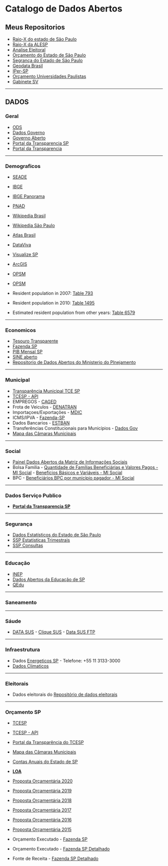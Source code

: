 # Catalogo de Dados Abertos

## Meus Repositorios

- [Raio-X do estado de São Paulo](https://github.com/d116626/raiox_sp)
- [Raio-X da ALESP](https://github.com/d116626/raioX_alesp)
- [Analise Eleitoral](https://github.com/d116626/analise_eleitoral)
- [Orçamento do Estado de São Paulo](https://github.com/d116626/orcamento_sp)
- [Segrança do Estado de São Paulo](https://github.com/d116626/seguranca_sp)
- [Geodata Brasil](https://github.com/d116626/brasil_geodata)
- [IPer-SP](https://github.com/d116626/iper_sp)
- [Orçamento Universidades Paulistas](https://github.com/d116626/universidades_paulistas)
- [Gabinete SV](https://github.com/d116626/gabinete_sv)

----

## DADOS

### Geral
- [ODS](https://odsbrasil.gov.br/objetivo/objetivo?n=3)
- [Dados Governo](http://dados.gov.br/dataset?_organization_limit=0)
- [Governo Aberto](http://www.governoaberto.sp.gov.br/)
- [Portal da Transparencia SP](http://www.transparencia.sp.gov.br/)
- [Portal da Transparencia](http://www.portaltransparencia.gov.br/servidores)

----
### Demograficos
- [SEADE](http://www.seade.gov.br/lista-produtos/)
- [IBGE](https://seriesestatisticas.ibge.gov.br/lista_tema.aspx?op=0&no=10#)
- [IBGE Panorama](https://cidades.ibge.gov.br/brasil/sp/panorama)
- [PNAD](https://br.advfn.com/indicadores/pnad)


- [Wikipedia Brasil](https://pt.wikipedia.org/wiki/Demografia_do_Brasil)
- [Wikipedia São Paulo](https://pt.wikipedia.org/wiki/S%C3%A3o_Paulo_(estado)#cite_note-IBGE_Pop_2019-2)


- [Atlas Brasil](http://atlasbrasil.org.br/2013/pt/perfil_uf/sao-paulo)
- [DataViva](http://dataviva.info/en/location/4sp090607)

- [Visualize SP](http://visualizesp.seade.gov.br/category/demografia/)




- [ArcGIS](https://www.arcgis.com/home/index.html)

- [OPSM](https://wiki.openstreetmap.org/wiki/API)
- [OPSM](https://towardsdatascience.com/loading-data-from-openstreetmap-with-python-and-the-overpass-api-513882a27fd0)



- Resident population in 2007: [Table 793](https://sidra.ibge.gov.br/pesquisa/censo-demografico/contagem-2007/tabelas)
- Resident population in 2010: [Table 1495](https://sidra.ibge.gov.br/pesquisa/censo-demografico/demografico-2010/amostra-resultados-gerais)
- Estimated resident population from other years: [Table 6579](https://sidra.ibge.gov.br/pesquisa/estimapop/tabelas)



----
### Economicos
- [Tesouro Transparente](http://www.tesourotransparente.gov.br/)
- [Fazenda SP](https://portal.fazenda.sp.gov.br/acessoinformacao)
- [PIB Mensal SP](http://www.seade.gov.br/produtos/pib-mensal/)
- [SINE aberto](https://sineaberto.economia.gov.br/vagas.html)
- [Repositorio de Dados Abertos do Ministerio do Plnejamento](http://www.planejamento.gov.br/repositorio-de-dados-abertos/repositorio-de-dados-abertos)


----
### Municipal
- [Transparência Municipal TCE SP](https://transparencia.tce.sp.gov.br/)
- [TCESP - API](https://transparencia.tce.sp.gov.br/apis)
- EMPREGOS - [CAGED](http://pdet.mte.gov.br/)
- Frota de Veiculos - [DENATRAN](https://infraestrutura.gov.br/component/content/article/115-portal-denatran/8552-estat%C3%ADsticas-frota-de-ve%C3%ADculos-denatran.html)
- Importaçoes/Exportações - [MDIC](http://www.mdic.gov.br/index.php/comercio-exterior/estatisticas-de-comercio-exterior/base-de-dados-do-comercio-exterior-brasileiro-arquivos-para-download)     
- ICMS/IPVA - [Fazenda-SP](https://www.fazenda.sp.gov.br/RepasseConsulta/Consulta/repasse.aspx) 
- Dados Bancarios -  [ESTBAN](https://www.bcb.gov.br/estatisticas/estatisticabancariamunicipios)    
- Transferências Constitucionais para Municípios - [Dados Gov](http://dados.gov.br/dataset/transferencias-constitucionais-para-municipios) 
- [Mapa das Câmaras Municipais](https://painel.tce.sp.gov.br/pentaho/api/repos/%3Apublic%3ACamara%3Acamara.wcdf/generatedContent?password=zero&userid=anony)




----
### Social
- [Painel Dados Abertos da Matriz de Informações Sociais](http://aplicacoes.mds.gov.br/sagi-paineis/analise_dados_abertos/)
- Bolsa Familia - [Quantidade de Famílias Beneficiárias e Valores Pagos - MI Social](http://dados.gov.br/dataset/bolsa-familia-misocial) -  [Benefícios Básicos e Variáveis - MI Social](http://dados.gov.br/dataset/beneficios-bolsa-familia-mi-social) 
- BPC - [Beneficiários BPC por município pagador - MI Social](http://dados.gov.br/dataset/bpc-por-municipio-pagador)                           



----
### Dados Serviço Publico
- [**Portal da Transparencia SP**](http://www.transparencia.sp.gov.br/)


----
### Segurança
- [Dados Estatísticos do Estado de São Paulo](http://www.ssp.sp.gov.br/Estatistica/Pesquisa.aspx)
- [SSP Estatisticas Trimestrais](http://www.ssp.sp.gov.br/Estatistica/Trimestrais.aspx)
- [SSP Consultas](http://www.ssp.sp.gov.br/transparenciassp/Consulta.aspx)

----
### Educação
- [INEP](http://inep.gov.br/web/guest/microdados)
- [Dados Abertos da Educação de SP](https://dados.educacao.sp.gov.br/search/type/dataset)
- [QEdu](https://www.qedu.org.br/)


----
### Saneamento



----
### Sáude
- [DATA SUS](http://www2.datasus.gov.br/DATASUS/index.php?area=0901&item=1)   -   [Clique SUS](https://www.cliquesus.com.br/)     - [Data SUS FTP](http://ftp.datasus.gov.br/dissemin/publicos/SIHSUS/200801_/dados/)



----
### Infraestrutura
- Dados [Energeticos SP](http://dadosenergeticos.energia.sp.gov.br/portalcev2/index.html) -  Telefone: +55 11 3133-3000
- [Dados Climaticos](http://bancodedados.cptec.inpe.br/)



----
### Eleitorais
- Dados eleitorais do [ Repositório de dados eleitorais ](http://www.tse.jus.br/eleicoes/estatisticas/repositorio-de-dados-eleitorais-1)


----
### Orçamento SP
- [TCESP](https://www.tce.sp.gov.br/#)
- [TCESP - API](https://transparencia.tce.sp.gov.br/apis)
- [Portal da Transparência do TCESP](https://www4.tce.sp.gov.br/transparencia/)
- [Mapa das Câmaras Municipais](https://painel.tce.sp.gov.br/pentaho/api/repos/%3Apublic%3ACamara%3Acamara.wcdf/generatedContent?password=zero&userid=anony)
- [Contas Anuais do Estado de SP](https://www.tce.sp.gov.br/contas-anuais)
-  [**LOA**](https://www.al.sp.gov.br/alesp/pesquisa-proposicoes/?direction=inicio&lastPage=0&currentPage=0&act=detalhe&idDocumento=&rowsPerPage=20&currentPageDetalhe=1&tpDocumento=&method=search&text=&natureId=&legislativeNumber=&legislativeYear=&natureIdMainDoc=loa&anoDeExercicio=&strInitialDate=&strFinalDate=&author=105&supporter=&politicalPartyId=&stageId=)
 - [Proposta Orçamentária 2020](https://www.al.sp.gov.br/propositura/?id=1000289881)
 - [Proposta Orçamentária 2019](https://www.al.sp.gov.br/propositura/?id=1000232720)
 - [Proposta Orçamentária 2018](https://www.al.sp.gov.br/propositura/?id=1000171074)
 - [Proposta Orçamentária 2017](https://www.al.sp.gov.br/propositura/?id=1000005738)
 - [Proposta Orçamentária 2016](https://www.al.sp.gov.br/propositura/?id=1279623)
 - [Proposta Orçamentária 2015](https://www.al.sp.gov.br/propositura/?id=1225049)
 

- Orçamento Executado - [Fazenda SP](https://portal.fazenda.sp.gov.br/acessoinformacao/Paginas/Consulta-Receita-Orçamentária.aspx)
- Orçamento Executado - [Fazenda SP Detalhado](https://www.fazenda.sp.gov.br/SigeoLei131/Paginas/FlexConsDespesa.aspx)


- Fonte de Receita - [Fazenda SP Detalhado](https://www.fazenda.sp.gov.br/SigeoLei131/Paginas/FlexConsReceita.aspx)




